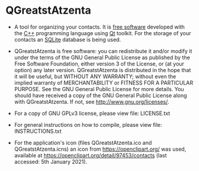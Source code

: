 # QGreatstAtzenta
* A tool for organizing your contacts. It is [free software](https://www.gnu.org/philosophy/free-sw.en.html) developed with the [C++](https://isocpp.org/) programming language using [Qt](https://www.qt.io/) toolkit. For the storage of your contacts an [SQLite](https://sqlite.org/index.html) database is being used.

* QGreatstAtzenta is free software: you can redistribute it and/or modify it under the terms of the GNU General Public License as published by the Free Software Foundation, either version 3 of the License, or (at your option) any later version. 
QGreatstAtzenta is distributed in the hope that it will be useful, but WITHOUT ANY WARRANTY; without even the implied warranty of MERCHANTABILITY or FITNESS FOR A PARTICULAR PURPOSE.  See the GNU General Public License for more details.
You should have received a copy of the GNU General Public License along with QGreatstAtzenta. If not, see <http://www.gnu.org/licenses/>. 

* For a copy of GNU GPLv3 license, please view file: LICENSE.txt

* For general instructions on how to compile, please view file: INSTRUCTIONS.txt

* For the application's icon (files QGreatstAtzenta.ico and QGreatstAtzenta.icns) an icon from <https://openclipart.org/> was used, available at <https://openclipart.org/detail/97453/contacts> (last accessed: 5th January 2021).
